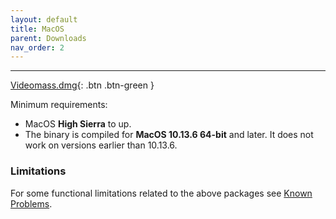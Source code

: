 ```yaml
---
layout: default
title: MacOS
parent: Downloads
nav_order: 2
---
```


---

[Videomass.dmg](https://github.com/jeanslack/Videomass/releases/download/v.3.4.3/Videomass-v3.4.3-x86_64.dmg){: .btn .btn-green }   

Minimum requirements:
- MacOS **High Sierra** to up.   
- The binary is compiled for **MacOS 10.13.6 64-bit** and later. It does not work on versions earlier than 10.13.6.

### Limitations 
For some functional limitations related to the above packages see 
[Known Problems](https://jeanslack.github.io/Videomass/Known%20Problems/).   
